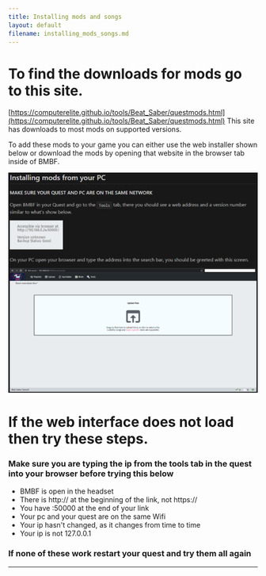 ```yaml
---
title: Installing mods and songs
layout: default
filename: installing_mods_songs.md
---
```


# To find the downloads for mods go to this site. 
[https://computerelite.github.io/tools/Beat_Saber/questmods.html](https://computerelite.github.io/tools/Beat_Saber/questmods.html)
This site has downloads to most mods on supported versions.

To add these mods to your game you can either use the web installer shown below or download the mods by opening that website in the browser tab inside of BMBF.

![](assets/pcbmbf.png "this image shows the bmbf web interface")

# If the web interface does not load then try these steps.

### Make sure you are typing the ip from the tools tab in the quest into your browser before trying this below

- BMBF is open in the headset
- There is http:// at the beginning of the link, not https://
- You have :50000 at the end of your link
- Your pc and your quest are on the same Wifi
- Your ip hasn't changed, as it changes from time to time
- Your ip is not 127.0.0.1
### If none of these work restart your quest and try them all again
---
# 



